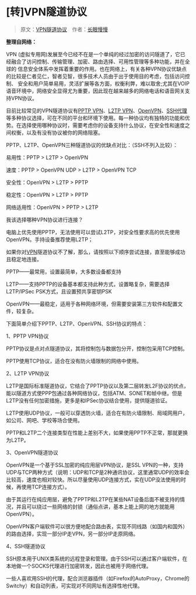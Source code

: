 # [转]VPN隧道协议

> 原文：[VPN隧道协议](https://blog.csdn.net/cymm_liu/article/details/16889457)&emsp;作者：[长眼慢慢](https://blog.csdn.net/cymm_liu)

**整理自网络：**

VPN \(虚拟专用网\)发展至今已经不在是一个单纯的经过加密的访问隧道了，它已经融合了访问控制、传输管理、加密、路由选择、可用性管理等多种功能，并在全球的 信息安全体系中发挥着重要的作用。也在网络上，有关各种VPN协议优缺点的比较是仁者见仁，智者见智，很多技术人员由于出于使用目的考虑，包括访问控制、 安全和用户简单易用，灵活扩展等各方面，权衡利弊，难以取舍;尤其在VOIP语音环境中，网络安全显得尤为重要，因此现在越来越多的网络电话和语音网关支 持VPN协议。

目前比较常见的VPN隧道协议有[PPTP VPN](http://web.xieshenglin.com/tag/pptp-vpn/)、[L2TP  VPN](http://web.xieshenglin.com/tag/l2tp-vpn/)、[OpenVPN](http://web.xieshenglin.com/tag/openvpn/)、[SSH代理](http://web.xieshenglin.com/tag/ssh/)等多种协议选择，可在不同的平台和环境下使用。每一种协议均有独特的功能和优势。在选择使用哪种协议时，需要考虑你的设备支持什么协议，在安全性和速度之间权衡，以及有没有协议被你的网络阻塞。

PPTP、L2TP、OpenVPN三种隧道协议的优缺点对比：（SSH不列入比较）：

易用性：PPTP &gt; L2TP &gt; OpenVPN

速度：PPTP &gt; OpenVPN UDP &gt; L2TP &gt; OpenVPN TCP

安全性：OpenVPN &gt; L2TP &gt; PPTP

稳定性：OpenVPN &gt; L2TP &gt; PPTP

网络适用性：OpenVPN &gt; PPTP &gt; L2TP

我该选择哪种VPN协议进行连接？

电脑上优先使用PPTP，无法使用可以尝试L2TP，对安全性要求高的优先使用OpenVPN。手持设备推荐使用L2TP；

如果你对[VPN](http://web.xieshenglin.com/)隧道协议不了解，那么，请按照以下顺序尝试连接，直至能够成功且稳定地连接。

PPTP——最常用，设置最简单，大多数设备都支持

L2TP——支持PPTP的设备基本都支持此种方式，设置略复杂，需要选择L2TP/IPSec PSK方式，且设置预共享密钥PSK

OpenVPN——最稳定，适用于各种网络环境，但需要安装第三方软件和配置文件，较复杂。

下面简单介绍下PPTP、L2TP、OpenVPN、SSH协议的特点：

1、PPTP VPN协议

PPTP协议是点对点隧道协议，其将控制包与数据包分开，控制包采用TCP控制。

PPTP使用TCP协议，适合在没有防火墙限制的网络中使用。

2、L2TP VPN协议

L2TP是国际标准隧道协议，它结合了PPTP协议以及第二层转发L2F协议的优点，能以隧道方式使PPP包通过各种网络协议，包括ATM、SONET和帧中继。但是L2TP没有任何加密措施，更多是和IPSec协议结合使用，提供隧道验证。

L2TP使用UDP协议，一般可以穿透防火墙，适合在有防火墙限制、局域网用户，如公司、网吧、学校等场合使用。

PPTP和L2TP二个连接类型在性能上差别不大，如果使用PPTP不正常，那就更换为L2TP。

3、OpenVPN隧道协议

OpenVPN是一个基于SSL加密的纯应用层VPN协议，是SSL VPN的一种，支持UDP与TCP两种方式（说明：UDP和TCP是2种通讯协议，这里通常UDP的效率会比较高，速度也相对较快。所以尽量使用UDP连接方式，实在UDP没法使用的时候，再使用TCP连接方式）。

由于其运行在纯应用层，避免了PPTP和L2TP在某些NAT设备后面不被支持的情况，并且可以绕过一些网络的封锁（通俗点讲，基本上能上网的地方就能用OpenVPN）。

OpenVPN客户端软件可以很方便地配合路由表，实现不同线路（如国内和国外）的路由选择，实现一部分IP走VPN，另一部分IP走原网络。

4、SSH隧道协议

SSH原本用于UNIX类系统的远程登录和管理。由于SSH可以通过客户端软件，在本地做一个SOCKS代理进行加密转发，因此也被用于网络代理。

一些人喜欢用SSH的代理，配合浏览器插件（如Firefox的AutoProxy，Chrome的Switchy）和自动列表，可实现对不同网址有选择性地代理。

